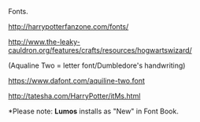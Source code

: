 Fonts.

http://harrypotterfanzone.com/fonts/

http://www.the-leaky-cauldron.org/features/crafts/resources/hogwartswizard/

 (Aqualine Two = letter font/Dumbledore's handwriting)

https://www.dafont.com/aquiline-two.font

http://tatesha.com/HarryPotter/itMs.html





*Please note: **Lumos** installs as "New" in Font Book.